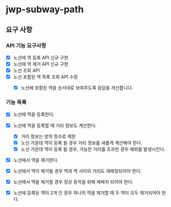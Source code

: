 # jwp-subway-path

## 요구 사항
### API 기능 요구사항
- [x] 노선에 역 등록 API 신규 구현
- [x] 노선에 역 제거 API 신규 구현
- [x] 노선 조회 API
- [x] 노선 포함된 역 목록 조회 API 수정
  - [x] 노선에 포함된 역을 순서대로 보여주도록 응답을 개선합니다.


### 기능 목록
- [x] 노선에 역을 등록한다. 
- [x] 노선에 역을 등록할 때 거리 정보도 계산한다.
  - [x] 거리 정보는 양의 정수로 제한
  - [x] 노선 가운데 역이 등록 될 경우 거리 정보를 새롭게 계산해야 한다.
  - [x] 노선 가운데 역이 등록 될 경우, 가능한 거리를 초과한 경우 예외를 발생시킨다.  

- [x] 노선에서 역을 제거한다.
- [x] 노선에서 역이 제거될 경우 역과 역 사이의 거리도 재배정되어야 한다. 
- [x] 노선에서 역을 제거할 경우 정상 동작을 위해 재배치 되어야 한다.
- [x] 노선에 등록된 역이 2개 인 경우 하나의 역을 제거할 때 두 역이 모두 제거되어야 한다.

